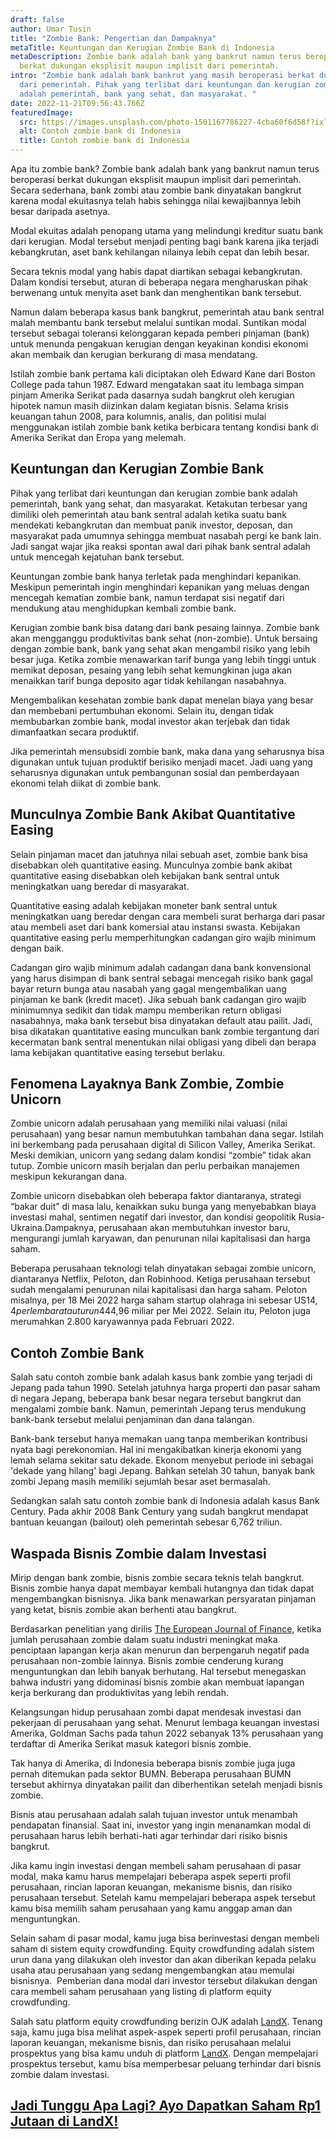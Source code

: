```yaml
---
draft: false
author: Umar Tusin
title: "Zombie Bank: Pengertian dan Dampaknya"
metaTitle: Keuntungan dan Kerugian Zombie Bank di Indonesia
metaDescription: Zombie bank adalah bank yang bankrut namun terus beroperasi
  berkat dukungan eksplisit maupun implisit dari pemerintah.
intro: "Zombie bank adalah bank bankrut yang masih beroperasi berkat dukungan
  dari pemerintah. Pihak yang terlibat dari keuntungan dan kerugian zombie bank
  adalah pemerintah, bank yang sehat, dan masyarakat. "
date: 2022-11-21T09:56:43.766Z
featuredImage:
  src: https://images.unsplash.com/photo-1501167786227-4cba60f6d58f?ixlib=rb-4.0.3&ixid=MnwxMjA3fDB8MHxwaG90by1wYWdlfHx8fGVufDB8fHx8&auto=format&fit=crop&w=870&q=80
  alt: Contoh zombie bank di Indonesia
  title: Contoh zombie bank di Indonesia
---
```

<!--StartFragment-->

Apa itu zombie bank? Zombie bank adalah bank yang bankrut namun terus beroperasi berkat dukungan eksplisit maupun implisit dari pemerintah. Secara sederhana, bank zombi atau zombie bank dinyatakan bangkrut karena modal ekuitasnya telah habis sehingga nilai kewajibannya lebih besar daripada asetnya.



Modal ekuitas adalah penopang utama yang melindungi kreditur suatu bank dari kerugian. Modal tersebut menjadi penting bagi bank karena jika terjadi kebangkrutan, aset bank kehilangan nilainya lebih cepat dan lebih besar. 



Secara teknis modal yang habis dapat diartikan sebagai kebangkrutan. Dalam kondisi tersebut, aturan di beberapa negara mengharuskan pihak berwenang untuk menyita aset bank dan menghentikan bank tersebut.



Namun dalam beberapa kasus bank bangkrut, pemerintah atau bank sentral malah membantu bank tersebut melalui suntikan modal. Suntikan modal tersebut sebagai toleransi kelonggaran kepada pemberi pinjaman (bank) untuk menunda pengakuan kerugian dengan keyakinan kondisi ekonomi akan membaik dan kerugian berkurang di masa mendatang.



Istilah zombie bank pertama kali diciptakan oleh Edward Kane dari Boston College pada tahun 1987. Edward mengatakan saat itu lembaga simpan pinjam Amerika Serikat pada dasarnya sudah bangkrut oleh kerugian hipotek namun masih diizinkan dalam kegiatan bisnis. Selama krisis keuangan tahun 2008, para kolumnis, analis, dan politisi mulai menggunakan istilah zombie bank ketika berbicara tentang kondisi bank di Amerika Serikat dan Eropa yang melemah.

## Keuntungan dan Kerugian Zombie Bank

Pihak yang terlibat dari keuntungan dan kerugian zombie bank adalah pemerintah, bank yang sehat, dan masyarakat. Ketakutan terbesar yang dimiliki oleh pemerintah atau bank sentral adalah ketika suatu bank mendekati kebangkrutan dan membuat panik investor, deposan, dan masyarakat pada umumnya sehingga membuat nasabah pergi ke bank lain. Jadi sangat wajar jika reaksi spontan awal dari pihak bank sentral adalah untuk mencegah kejatuhan bank tersebut.



Keuntungan zombie bank hanya terletak pada menghindari kepanikan. Meskipun pemerintah ingin menghindari kepanikan yang meluas dengan mencegah kematian zombie bank, namun terdapat sisi negatif dari mendukung atau menghidupkan kembali zombie bank.



Kerugian zombie bank bisa datang dari bank pesaing lainnya. Zombie bank akan mengganggu produktivitas bank sehat (non-zombie). Untuk bersaing dengan zombie bank, bank yang sehat akan mengambil risiko yang lebih besar juga. Ketika zombie menawarkan tarif bunga yang lebih tinggi untuk memikat deposan, pesaing yang lebih sehat kemungkinan juga akan menaikkan tarif bunga deposito agar tidak kehilangan nasabahnya.



Mengembalikan kesehatan zombie bank dapat menelan biaya yang besar dan membebani pertumbuhan ekonomi. Selain itu, dengan tidak membubarkan zombie bank, modal investor akan terjebak dan tidak dimanfaatkan secara produktif.



Jika pemerintah mensubsidi zombie bank, maka dana yang seharusnya bisa digunakan untuk tujuan produktif berisiko menjadi macet. Jadi uang yang seharusnya digunakan untuk pembangunan sosial dan pemberdayaan ekonomi telah diikat di zombie bank. 

## Munculnya Zombie Bank Akibat Quantitative Easing

Selain pinjaman macet dan jatuhnya nilai sebuah aset, zombie bank bisa disebabkan oleh quantitative easing. Munculnya zombie bank akibat quantitative easing disebabkan oleh kebijakan bank sentral untuk meningkatkan uang beredar di masyarakat.



Quantitative easing adalah kebijakan moneter bank sentral untuk meningkatkan uang beredar dengan cara membeli surat berharga dari pasar atau membeli aset dari bank komersial atau instansi swasta. Kebijakan quantitative easing perlu memperhitungkan cadangan giro wajib minimum dengan baik.



Cadangan giro wajib minimum adalah cadangan dana bank konvensional yang harus disimpan di bank sentral sebagai mencegah risiko bank gagal bayar return bunga atau nasabah yang gagal mengembalikan uang pinjaman ke bank (kredit macet). Jika sebuah bank cadangan giro wajib minimumnya sedikit dan tidak mampu memberikan return obligasi nasabahnya, maka bank tersebut bisa dinyatakan default atau pailit. Jadi, bisa dikatakan quantitative easing munculkan bank zombie tergantung dari kecermatan bank sentral menentukan nilai obligasi yang dibeli dan berapa lama kebijakan quantitative easing tersebut berlaku.

## Fenomena Layaknya Bank Zombie, Zombie Unicorn

Zombie unicorn adalah perusahaan yang memiliki nilai valuasi (nilai perusahaan) yang besar namun membutuhkan tambahan dana segar. Istilah ini berkembang pada perusahaan digital di Silicon Valley, Amerika Serikat. Meski demikian, unicorn yang sedang dalam kondisi “zombie” tidak akan tutup. Zombie unicorn masih berjalan dan perlu perbaikan manajemen meskipun kekurangan dana.



Zombie unicorn disebabkan oleh beberapa faktor diantaranya, strategi “bakar duit” di masa lalu, kenaikkan suku bunga yang menyebabkan biaya investasi mahal, sentimen negatif dari investor, dan kondisi geopolitik Rusia-Ukraina.Dampaknya, perusahaan akan membutuhkan investor baru, mengurangi jumlah karyawan, dan penurunan nilai kapitalisasi dan harga saham. 



Beberapa perusahaan teknologi telah dinyatakan sebagai zombie unicorn, diantaranya Netflix, Peloton, dan Robinhood. Ketiga perusahaan tersebut sudah mengalami penurunan nilai kapitalisasi dan harga saham. Peloton misalnya, per 18 Mei 2022 harga saham startup olahraga ini sebesar US$14,4 per lembar atau turun 44% sejak awal 2022. Nilai kapitalisasi Peloton juga turun 58% sejak akhir 2021 menjadi  US$4,96 miliar per Mei 2022. Selain itu, Peloton juga merumahkan 2.800 karyawannya pada Februari 2022.

## Contoh Zombie Bank 

Salah satu contoh zombie bank adalah kasus bank zombie yang terjadi di Jepang pada tahun 1990. Setelah jatuhnya harga properti dan pasar saham di negara Jepang, beberapa bank besar negara tersebut bangkrut dan mengalami zombie bank. Namun, pemerintah Jepang terus mendukung bank-bank tersebut melalui penjaminan dan dana talangan.



Bank-bank tersebut hanya memakan uang tanpa memberikan kontribusi nyata bagi perekonomian. Hal ini mengakibatkan kinerja ekonomi yang lemah selama sekitar satu dekade. Ekonom menyebut periode ini sebagai 'dekade yang hilang' bagi Jepang. Bahkan setelah 30 tahun, banyak bank zombi Jepang masih memiliki sejumlah besar aset bermasalah.



Sedangkan salah satu contoh zombie bank di Indonesia adalah kasus Bank Century. Pada akhir 2008 Bank Century yang sudah bangkrut mendapat bantuan keuangan (bailout) oleh pemerintah sebesar 6,762 triliun.

## Waspada Bisnis Zombie dalam Investasi

Mirip dengan bank zombie, bisnis zombie secara teknis telah bangkrut. Bisnis zombie hanya dapat membayar kembali hutangnya dan tidak dapat mengembangkan bisnisnya. Jika bank menawarkan persyaratan pinjaman yang ketat, bisnis zombie akan berhenti atau bangkrut.



Berdasarkan penelitian yang dirilis [The European Journal of Finance](https://www.tandfonline.com/doi/full/10.1080/1351847X.2021.1893200), ketika jumlah perusahaan zombie dalam suatu industri meningkat maka penciptaan lapangan kerja akan menurun dan berpengaruh negatif pada perusahaan non-zombie lainnya. Bisnis zombie cenderung kurang menguntungkan dan lebih banyak berhutang. Hal tersebut menegaskan bahwa industri yang didominasi bisnis zombie akan membuat lapangan kerja berkurang dan produktivitas yang lebih rendah.



Kelangsungan hidup perusahaan zombi dapat mendesak investasi dan pekerjaan di perusahaan yang sehat. Menurut lembaga keuangan investasi Amerika, Goldman Sachs pada tahun 2022 sebanyak 13% perusahaan yang terdaftar di Amerika Serikat masuk kategori bisnis zombie.



Tak hanya di Amerika, di Indonesia beberapa bisnis zombie juga juga pernah ditemukan pada sektor BUMN. Beberapa perusahaan BUMN tersebut akhirnya dinyatakan pailit dan diberhentikan setelah menjadi bisnis zombie.



Bisnis atau perusahaan adalah salah tujuan investor untuk menambah pendapatan finansial. Saat ini, investor yang ingin menanamkan modal di perusahaan harus lebih berhati-hati agar terhindar dari risiko bisnis bangkrut.



Jika kamu ingin investasi dengan membeli saham perusahaan di pasar modal, maka kamu harus mempelajari beberapa aspek seperti profil perusahaan, rincian laporan keuangan, mekanisme bisnis, dan risiko perusahaan tersebut. Setelah kamu mempelajari beberapa aspek tersebut kamu bisa memilih saham perusahaan yang kamu anggap aman dan menguntungkan.



Selain saham di pasar modal, kamu juga bisa berinvestasi dengan membeli saham di sistem equity crowdfunding. Equity crowdfunding adalah sistem urun dana yang dilakukan oleh investor dan akan diberikan kepada pelaku usaha atau perusahaan yang sedang mengembangkan atau memulai bisnisnya.  Pemberian dana modal dari investor tersebut dilakukan dengan cara membeli saham perusahaan yang listing di platform equity crowdfunding.



Salah satu platform equity crowdfunding berizin OJK adalah [LandX](https://landx.id/). Tenang saja, kamu juga bisa melihat aspek-aspek seperti profil perusahaan, rincian laporan keuangan, mekanisme bisnis, dan risiko perusahaan melalui prospektus yang bisa kamu unduh di platform [LandX](https://app.landx.id/?utm_source=Organic+Page&utm_medium=Content+Blog&utm_campaign=BlogLandX&utm_id=Blog). Dengan mempelajari prospektus tersebut, kamu bisa memperbesar peluang terhindar dari bisnis zombie dalam investasi.



## **[Jadi Tunggu Apa Lagi? Ayo Dapatkan Saham Rp1 Jutaan di LandX!](https://app.landx.id/login/?next=%2F&sig=985c19b9ff0c63f3864de0314decc6ea6d097302f8d13420fa1a658804fa15ed)**

<!--EndFragment-->